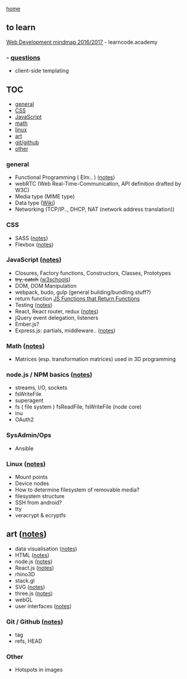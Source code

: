 [home](README.md)

## to learn

[Web Development mindmap 2016/2017](https://coggle.it/diagram/Vz9LvW8byvN0I38x) - learncode.academy

### - [questions](questions.md)

- client-side templating

## TOC
- [general](#general)
- [CSS](#css)
- [JavaScript](#javascript)
- [math](#math)
- [linux](#linux)
- [art](#art)
- [git/github](#git-github)
- [other](#other)

### general
- Functional Programming ( Elm.. )  ([notes](notes/functional.md))
- webRTC (Web Real-Time-Communication, API definition drafted by W3C)
- Media type (MIME type)
- Data type ([Wiki](https://en.wikipedia.org/wiki/Data_type))
- Networking (TCP/IP.., DHCP, NAT (network address translation))

### CSS
- SASS ([notes](notes/CSS/SASS.md))
- Flexbox ([notes](notes/CSS/flexbox.md))

### JavaScript ([notes](notes/javascript/index.md))
- Closures, Factory functions, Constructors, Classes, Prototypes
- ~~try, catch~~ ([w3schools](http://www.w3schools.com/js/js_errors.asp))
- DOM, DOM Manipulation
- webpack, budo, gulp (general building/bundling stuff?)
- return function [JS Functions that Return Functions](https://davidwalsh.name/javascript-functions)
- Testing ([notes](notes/testing.md))
- React, React router, redux ([notes](notes/react/react.md))
- jQuery event delegation, listeners
- Ember.js?
- Express.js:  partials, middleware.. ([notes](notes/javascript/express.md))

### Math ([notes](notes/math/index.md))
- Matrices (esp. transformation matrices) used in 3D programming

### node.js / NPM basics ([notes](notes/javascript/node.md))
- streams, I/O, sockets
- fsWriteFile
- superagent
- fs ( file system ) fsReadFile, fsWriteFile (node core)
- inu
- OAuth2

### SysAdmin/Ops
- Ansible

### Linux ([notes](notes/linux/index.md))
- Mount points
- Device nodes
- How to determine filesystem of removable media?
- filesystem structure
- SSH from android?
- tty
- veracrypt & ecryptfs

## art ([notes](notes/art.md))
- data visualisation ([notes](notes/dataVisualisation.md))
- HTML ([notes](notes/HTML/HTML.md))
- node.js ([notes](notes/javascript/node.md))
- React.js ([notes](notes/javascript/react/react.md))
- rhino3D
- stack.gl
- SVG ([notes](notes/HTML/SVG.md))
- three.js ([notes](notes/javascript/node.md))
- webGL
- user interfaces ([notes](notes/UI.md))

### Git / Github  ([notes](notes/git-github.md))
- tag
- refs, HEAD

### Other
- Hotspots in images
